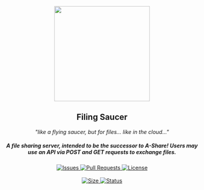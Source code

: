 <p align="center">
  <a><img src="https://raw.githubusercontent.com/Aerial-Laptop/Filing-Saucer/main/icon.png" width="250" height="250" /></a>

  <h2 align="center">Filing Saucer</h2>
 <p align="center"><i>"like a flying saucer, but for files... like in the cloud..."</i></p>
<h5 align="center">A file sharing server, intended to be the successor to A-Share! Users may use an API via POST and GET requests to exchange files. </h5>
</p>
  <p align="center">
    <a href="https://github.com/Aerial-Laptop/Filing-Saucer/issues">
      <img alt="Issues" src="https://img.shields.io/github/issues/Aerial-Laptop/Filing-Saucer?style=flat-square&color=AA4A44" />
    </a>
    <a href="https://github.com/Aerial-Laptop/Filing-Saucer/pulls">
      <img alt="Pull Requests" src="https://img.shields.io/github/issues-pr/Aerial-Laptop/Filing-Saucer?style=flat-square&color=AA4A44" />
    </a>
    <a href="https://github.com/Aerial-Laptop/Filing-Saucer/blob/main/LICENSE">
      <img alt="License" src="https://img.shields.io/github/license/Aerial-Laptop/Filing-Saucer?style=flat-square&color=AA4A44" />
    </a>
    <br />
    <br />
    <a href="/">
      <img alt="Size" src="https://img.shields.io/github/repo-size/Aerial-Laptop/Filing-Saucer?style=for-the-badge&color=AA4A44" />
    </a>
    <a href="/">
      <img alt="Status" src="https://img.shields.io/badge/Status-WIP-8b0000?style=for-the-badge" />
    </a>

</p>
